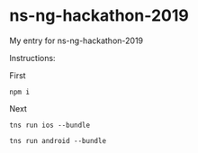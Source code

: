 # ns-ng-hackathon-2019
My entry for ns-ng-hackathon-2019

Instructions:

First

```
npm i
```

Next

```
tns run ios --bundle
```

```
tns run android --bundle
```
